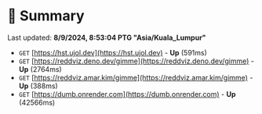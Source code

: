 # 📖 Summary
Last updated: **8/9/2024, 8:53:04 PTG "Asia/Kuala_Lumpur"**

- `GET` [https://hst.ujol.dev](https://hst.ujol.dev) - **Up** (591ms)
- `GET` [https://reddviz.deno.dev/gimme](https://reddviz.deno.dev/gimme) - **Up** (2764ms)
- `GET` [https://reddviz.amar.kim/gimme](https://reddviz.amar.kim/gimme) - **Up** (388ms)
- `GET` [https://dumb.onrender.com](https://dumb.onrender.com) - **Up** (42566ms)
